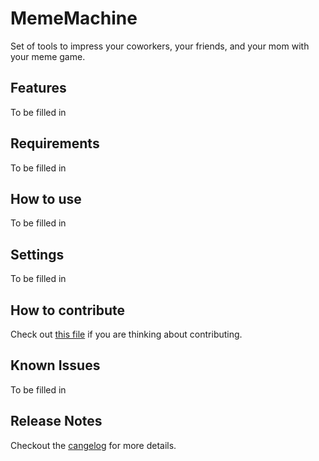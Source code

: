 # MemeMachine

Set of tools to impress your coworkers, your friends, and your mom with your meme game.

## Features

To be filled in

## Requirements

To be filled in

## How to use

To be filled in

## Settings

To be filled in

## How to contribute

Check out [this file](CONTRIBUTING.md) if you are thinking about contributing.

## Known Issues

To be filled in

## Release Notes

Checkout the [cangelog](CHANGELOG.md) for more details.
